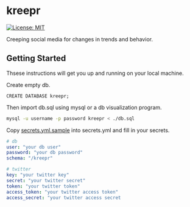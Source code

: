 # kreepr
[![License: MIT](https://img.shields.io/github/license/80-am/kreepr)](https://opensource.org/licenses/MIT)


Creeping social media for changes in trends and behavior.

## Getting Started
Thsese instructions will get you up and running on your local machine.

Create empty db.
```mysql
CREATE DATABASE kreepr;
```

Then import db.sql using mysql or a db visualization program.
```bash
mysql -u username -p password kreepr < ./db.sql
```

Copy [secrets.yml.sample](secrets.yml.sample) into secrets.yml and fill in your secrets.


```yml
# db
user: "your db user"
password: "your db password"
schema: "/kreepr"

# twitter
key: "your twitter key"
secret: "your twitter secret" 
token: "your twitter token"
access_token: "your twitter access token"
access_secret: "your twitter access secret
```